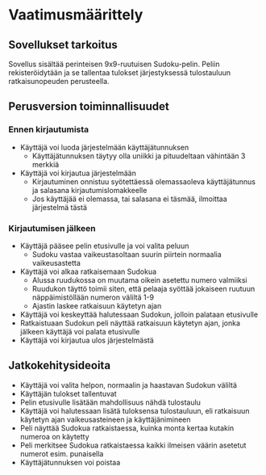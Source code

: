 # Vaatimusmäärittely

## Sovellukset tarkoitus
Sovellus sisältää perinteisen 9x9-ruutuisen Sudoku-pelin. Peliin rekisteröidytään ja se tallentaa tulokset järjestyksessä tulostauluun ratkaisunopeuden perusteella.

## Perusversion toiminnallisuudet 

### Ennen kirjautumista ###
- Käyttäjä voi luoda järjestelmään käyttäjätunnuksen
  - Käyttäjätunnuksen täytyy olla uniikki ja pituudeltaan vähintään 3 merkkiä
- Käyttäjä voi kirjautua järjestelmään
  - Kirjautuminen onnistuu syötettäessä olemassaoleva käyttäjätunnus ja salasana kirjautumislomakkeelle
  - Jos käyttäjää ei olemassa, tai salasana ei täsmää, ilmoittaa järjestelmä tästä

### Kirjautumisen jälkeen ###
- Käyttäjä pääsee pelin etusivulle ja voi valita peluun
  - Sudoku vastaa vaikeustasoltaan suurin piirtein normaalia vaikeusastetta 
- Käyttäjä voi alkaa ratkaisemaan Sudokua
  - Alussa ruudukossa on muutama oikein asetettu numero valmiiksi
  - Ruudukon täyttö toimii siten, että pelaaja syöttää jokaiseen ruutuun näppäimistöllään numeron väliltä 1-9
  - Ajastin laskee ratkaisuun käytetyn ajan
- Käyttäjä voi keskeyttää halutessaan Sudokun, jolloin palataan etusivulle
- Ratkaistuaan Sudokun peli näyttää ratkaisuun käytetyn ajan, jonka jälkeen käyttäjä voi palata etusivulle
- Käyttäjä voi kirjautua ulos järjestelmästä

## Jatkokehitysideoita
- Käyttäjä voi valita helpon, normaalin ja haastavan Sudokun väliltä
- Käyttäjän tulokset tallentuvat
- Pelin etusivulle lisätään mahdollisuus nähdä tulostaulu
- Käyttäjä voi halutessaan lisätä tuloksensa tulostauluun, eli ratkaisuun käytetyn ajan vaikeusasteineen ja käyttäjänimineen
- Peli näyttää Sudokua ratkaistaessa, kuinka monta kertaa kutakin numeroa on käytetty
- Peli merkitsee Sudokua ratkaistaessa kaikki ilmeisen väärin asetetut numerot esim. punaisella
- Käyttäjätunnuksen voi poistaa
